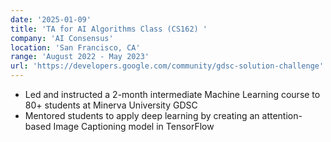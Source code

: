 ```yaml
---
date: '2025-01-09'
title: 'TA for AI Algorithms Class (CS162) '
company: 'AI Consensus'
location: 'San Francisco, CA'
range: 'August 2022 - May 2023'
url: 'https://developers.google.com/community/gdsc-solution-challenge'
---
```


- Led and instructed a 2-month intermediate Machine Learning course to 80+ students at Minerva University GDSC
- Mentored students to apply deep learning by creating an attention-based Image Captioning model in TensorFlow
